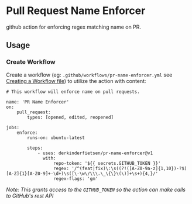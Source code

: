 # Pull Request Name Enforcer

github action for enforcing regex matching name on PR.

## Usage

### Create Workflow

Create a workflow (eg: `.github/workflows/pr-name-enforcer.yml` see [Creating a Workflow file](https://help.github.com/en/articles/configuring-a-workflow#creating-a-workflow-file)) to utilize the action with content:

```
# This workflow will enforce name on pull requests.

name: 'PR Name Enforcer'
on:
    pull_request:
        types: [opened, edited, reopened]

jobs:
    enforce:
        runs-on: ubuntu-latest

        steps:
            - uses: derkinderfietsen/pr-name-enforcer@v1
              with:
                  repo-token: '${{ secrets.GITHUB_TOKEN }}'
                  regex: '/^(feat|fix)\:\s((?!([A-Z0-9a-z]{1,10})-?$)[A-Z]{1}[A-Z0-9]+-\d+)\s([\-\w\/\\\.\_\{\}\(\)]+\s+){4,}/'
                  regex-flags: 'gm'

```

_Note: This grants access to the `GITHUB_TOKEN` so the action can make calls to GitHub's rest API_